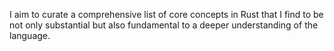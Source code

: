  I aim to curate a comprehensive list of core concepts in Rust that I find to be not only substantial but also fundamental to a deeper understanding of the language. 